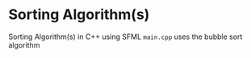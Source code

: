 # Sorting Algorithm(s)
Sorting Algorithm(s) in C++ using SFML
`main.cpp` uses the bubble sort algorithm
